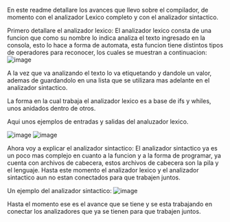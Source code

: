En este readme detallare los avances que llevo sobre el compilador, de momento con el analizador Lexico completo y con el analizador sintactico.

Primero detallare el analizador lexico:
El analizador lexico consta de una funcion que como su nombre lo indica analiza el texto ingresado en la consola, esto lo hace a forma de automata, esta funcion tiene distintos tipos de operadores para reconocer, los cuales se muestran a continuacion:
![image](https://github.com/Brug4c/Seminario-de-traductores-2/assets/157430737/4ba82ec7-ea27-436d-ac06-71bbf669a6a5)

A la vez que va analizando el texto lo va etiquetando y dandole un valor, ademas de guardandolo en una lista que se utilizara mas adelante en el analizador sintactico.

La forma en la cual trabaja el analizador lexico es a base de ifs y whiles, unos anidados dentro de otros.

Aqui unos ejemplos de entradas y salidas del analuzador lexico.

![image](https://github.com/Brug4c/Seminario-de-traductores-2/assets/157430737/635c91e9-f1e4-4d26-b5c5-d48b682aa278)
![image](https://github.com/Brug4c/Seminario-de-traductores-2/assets/157430737/fbe54905-5e91-4f3b-931f-77c1e8f4e4e3)

Ahora voy a explicar el analizador sintactico:
El analizador sintactico ya es un poco mas complejo en cuanto a la funcion y a la forma de programar, ya cuenta con archivos de cabecera, estos archivos de cabecera son la pila y el lenguaje.
Hasta este momento el analizador lexico y el analizador sintactico aun no estan conectados para que trabajen juntos.

Un ejemplo del analizador sintactico:
![image](https://github.com/Brug4c/Seminario-de-traductores-2/assets/157430737/203dda9b-9279-40e9-a0b6-f5b329ad640d)

Hasta el momento ese es el avance que se tiene y se esta trabajando en conectar los analizadores que ya se tienen para que trabajen juntos.
